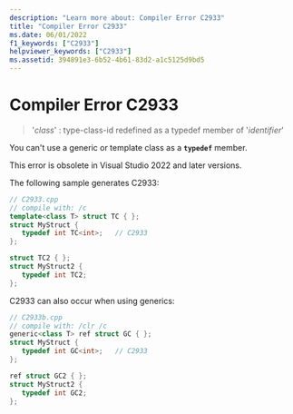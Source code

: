 ```yaml
---
description: "Learn more about: Compiler Error C2933"
title: "Compiler Error C2933"
ms.date: 06/01/2022
f1_keywords: ["C2933"]
helpviewer_keywords: ["C2933"]
ms.assetid: 394891e3-6b52-4b61-83d2-a1c5125d9bd5
---
```

# Compiler Error C2933

> '*class*' : type-class-id redefined as a typedef member of '*identifier*'

You can't use a generic or template class as a **`typedef`** member.

This error is obsolete in Visual Studio 2022 and later versions.

The following sample generates C2933:

```cpp
// C2933.cpp
// compile with: /c
template<class T> struct TC { };
struct MyStruct {
   typedef int TC<int>;   // C2933
};

struct TC2 { };
struct MyStruct2 {
   typedef int TC2;
};
```

C2933 can also occur when using generics:

```cpp
// C2933b.cpp
// compile with: /clr /c
generic<class T> ref struct GC { };
struct MyStruct {
   typedef int GC<int>;   // C2933
};

ref struct GC2 { };
struct MyStruct2 {
   typedef int GC2;
};
```
